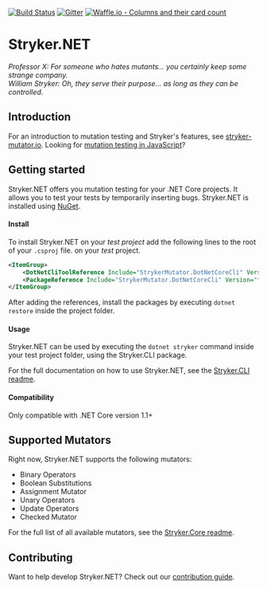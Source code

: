 [![Build Status](https://dev.azure.com/stryker-mutator/Stryker/_apis/build/status/stryker-net)](https://dev.azure.com/stryker-mutator/Stryker/_build/latest?definitionId=4)
[![Gitter](https://badges.gitter.im/stryker-mutator/stryker-net.svg)](https://gitter.im/stryker-mutator/stryker-net?utm_source=badge&utm_medium=badge&utm_campaign=pr-badge)
[![Waffle.io - Columns and their card count](https://badge.waffle.io/stryker-mutator/stryker-net.svg?columns=To%20Do,In%20Progress,Needs%20Review)](https://waffle.io/stryker-mutator/stryker-net)

# Stryker.NET
*Professor X: For someone who hates mutants... you certainly keep some strange company.*  
*William Stryker: Oh, they serve their purpose... as long as they can be controlled.*

## Introduction

For an introduction to mutation testing and Stryker's features, see [stryker-mutator.io](https://stryker-mutator.io/). Looking for [mutation testing in JavaScript](https://stryker-mutator.github.io)?

## Getting started
Stryker.NET offers you mutation testing for your .NET Core projects. It allows you to test your tests by temporarily inserting bugs. Stryker.NET is installed using [NuGet](https://www.nuget.org/packages/Stryker.Runner.DotNetCore.CLI/).

#### Install
 To install Stryker.NET on your *test project* add the following lines to the root of your `.csproj` file. on your *test* project. 

``` XML
<ItemGroup>
    <DotNetCliToolReference Include="StrykerMutator.DotNetCoreCli" Version="*" />
    <PackageReference Include="StrykerMutator.DotNetCoreCli" Version="*" />
</ItemGroup>
```

After adding the references, install the packages by executing `dotnet restore` inside the project folder.

#### Usage
Stryker.NET can be used by executing the `dotnet stryker` command inside your test project folder, using the Stryker.CLI package.

For the full documentation on how to use Stryker.NET, see the [Stryker.CLI readme](/src/Stryker.CLI/README.md).

#### Compatibility
Only compatible with .NET Core version 1.1+

## Supported Mutators
Right now, Stryker.NET supports the following mutators:
- Binary Operators
- Boolean Substitutions
- Assignment Mutator
- Unary Operators
- Update Operators
- Checked Mutator

For the full list of all available mutators, see the [Stryker.Core readme](/src/Stryker.Core/README.md).

## Contributing
Want to help develop Stryker.NET? Check out our [contribution guide](/CONTRIBUTING.md).
